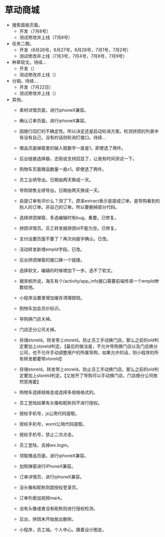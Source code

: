 # 草动商城
* 搜索面板页面。
    - 开发（7月8号）
    - 测试修改并上线（7月8号）
* 任务二期。
    - 开发（6月26号，6月27号，6月28号，7月1号，7月2号）
    - 测试修改并上线（7月3号，7月4号，7月8号，7月9号）
* 种草软文。待续...
    - 开发（）
    - 测试修改并上线（）
* 分销。待续...
    - 开发（7月22日）
    - 测试修改并上线（）
* 其他。
    - 素材详情页面，进行iphoneX兼容。
    - 确认订单页面，进行iphoneX兼容。
    - 因银行回打的不确定性。所以决定还是启动轮询方案。检测拼团的列表中有没有自己，没有的话则轮询打接口。待续...
    - 赠品页面弹窗里的输入框数字一直是1。即使选了两件。
    - 后台链接选择器，志刚说支持回显了，让我有时间测试一下。
    - 购物车页面赠品数量一直x1。即使选了两件。
    - 员工业绩导出。日期由两天换成一天。
    - 导购销售业绩导出。日期由两天换成一天。
    - 自提订单有评价么？测了下。原来extract表示是提成订单。是导购看到的别人的订单。非自己的订单。所以要删掉部分代码。
    - 选择拼团弹窗，多选编辑时有bug。重要。已修复。
    - 拼团详情页。员工转发报拼团id不能为空。已修复。
    - 支付设置页面不要了？再次向振宇确认。已改。
    - 活动转发新增empId字段。已改。
    - 后台拼团弹窗的接口换一个链接。
    - 选择软文，编辑的时候增加下一步。选不了软文。
    - 据宋帆所说，海东有个/activity/app_info接口需要前端传递一个empId参数给他。
    - 小程序设置里增加缓存清理按钮。
    - 购物车加会员价标识。
    - 导购换门店关掉。
    - 门店还分公司关掉。
    - 存储storeId。转发带上storeId。防止员工手动换门店。那么之前的old判定要加上storeId判定。【最后的做法是，不允许导购换门店以及门店换分公司，也不允许手动调整用户的所属导购，如果允许的话，则小程序的所有转发都要带storeId】
    - 存储storeId。转发带上storeId。防止员工手动换门店。那么之前的old判定要加上storeId判定。【又放开了导购可以手动换门店，门店换分公司依然禁用着】
    
    - 购物车选择规格变成选择多规格格式的。
    - 员工登陆如果有头像和昵称则不进行授权。
    - 授权手机号，js公用代码提取。
    - 授权手机号，wxml公用代码提取。
    - 授权手机号，禁止二次点击。
    - 员工登陆，去掉wx.login。
    - 领取赠品页面，进行iphoneX兼容。
    - 加购弹窗进行iPhoneX兼容。
    - 订单详情页，进行iphoneX兼容。
    - 没头像和昵称则跳授权登录页。
    - 订单列表加视频mark。
    - 没有头像或者没有昵称则进行授权检测。
    - 后台，拼团未开始放出删除。
    - 小程序，员工端。个人中心。跟着设计图走。
